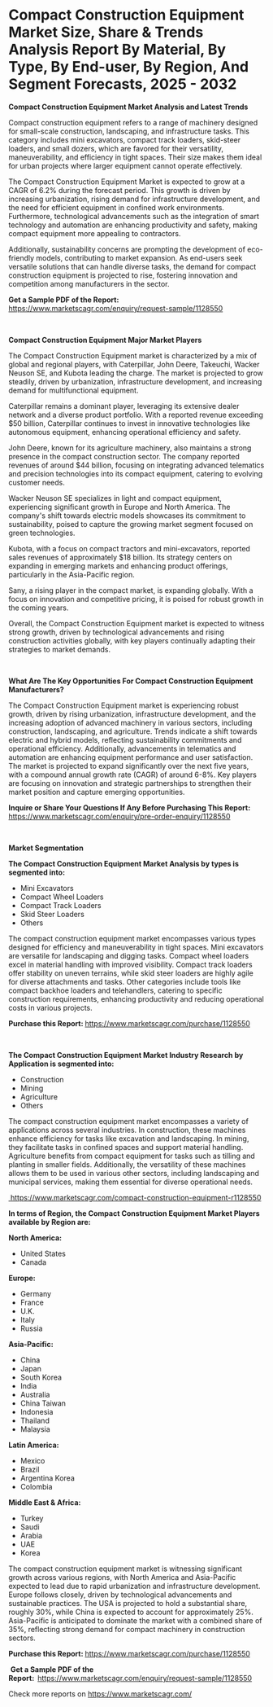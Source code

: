 <p><h1>Compact Construction Equipment Market Size, Share & Trends Analysis Report By Material, By Type, By End-user, By Region, And Segment Forecasts, 2025 - 2032</h1></p><p><strong>Compact Construction Equipment Market Analysis and Latest Trends</strong></p>
<p><p>Compact construction equipment refers to a range of machinery designed for small-scale construction, landscaping, and infrastructure tasks. This category includes mini excavators, compact track loaders, skid-steer loaders, and small dozers, which are favored for their versatility, maneuverability, and efficiency in tight spaces. Their size makes them ideal for urban projects where larger equipment cannot operate effectively.</p><p>The Compact Construction Equipment Market is expected to grow at a CAGR of 6.2% during the forecast period. This growth is driven by increasing urbanization, rising demand for infrastructure development, and the need for efficient equipment in confined work environments. Furthermore, technological advancements such as the integration of smart technology and automation are enhancing productivity and safety, making compact equipment more appealing to contractors. </p><p>Additionally, sustainability concerns are prompting the development of eco-friendly models, contributing to market expansion. As end-users seek versatile solutions that can handle diverse tasks, the demand for compact construction equipment is projected to rise, fostering innovation and competition among manufacturers in the sector.</p></p>
<p><strong>Get a Sample PDF of the Report:&nbsp;</strong> <a href="https://www.marketscagr.com/enquiry/request-sample/1128550?utm_campaign=3440&utm_medium=2&utm_source=Github&utm_content=ia&utm_term=08042025&utm_id=compact-construction-equipment">https://www.marketscagr.com/enquiry/request-sample/1128550</a></p>
<p>&nbsp;</p>
<p><strong>Compact Construction Equipment Major Market Players</strong></p>
<p><p>The Compact Construction Equipment market is characterized by a mix of global and regional players, with Caterpillar, John Deere, Takeuchi, Wacker Neuson SE, and Kubota leading the charge. The market is projected to grow steadily, driven by urbanization, infrastructure development, and increasing demand for multifunctional equipment.</p><p>Caterpillar remains a dominant player, leveraging its extensive dealer network and a diverse product portfolio. With a reported revenue exceeding $50 billion, Caterpillar continues to invest in innovative technologies like autonomous equipment, enhancing operational efficiency and safety.</p><p>John Deere, known for its agriculture machinery, also maintains a strong presence in the compact construction sector. The company reported revenues of around $44 billion, focusing on integrating advanced telematics and precision technologies into its compact equipment, catering to evolving customer needs. </p><p>Wacker Neuson SE specializes in light and compact equipment, experiencing significant growth in Europe and North America. The company's shift towards electric models showcases its commitment to sustainability, poised to capture the growing market segment focused on green technologies.</p><p>Kubota, with a focus on compact tractors and mini-excavators, reported sales revenues of approximately $18 billion. Its strategy centers on expanding in emerging markets and enhancing product offerings, particularly in the Asia-Pacific region.</p><p>Sany, a rising player in the compact market, is expanding globally. With a focus on innovation and competitive pricing, it is poised for robust growth in the coming years.</p><p>Overall, the Compact Construction Equipment market is expected to witness strong growth, driven by technological advancements and rising construction activities globally, with key players continually adapting their strategies to market demands.</p></p>
<p>&nbsp;</p>
<p><strong>What Are The Key Opportunities For Compact Construction Equipment Manufacturers?</strong></p>
<p><p>The Compact Construction Equipment market is experiencing robust growth, driven by rising urbanization, infrastructure development, and the increasing adoption of advanced machinery in various sectors, including construction, landscaping, and agriculture. Trends indicate a shift towards electric and hybrid models, reflecting sustainability commitments and operational efficiency. Additionally, advancements in telematics and automation are enhancing equipment performance and user satisfaction. The market is projected to expand significantly over the next five years, with a compound annual growth rate (CAGR) of around 6-8%. Key players are focusing on innovation and strategic partnerships to strengthen their market position and capture emerging opportunities.</p></p>
<p><strong>Inquire or Share Your Questions If Any Before Purchasing This Report:</strong> <a href="https://www.marketscagr.com/enquiry/pre-order-enquiry/1128550?utm_campaign=3440&utm_medium=2&utm_source=Github&utm_content=ia&utm_term=08042025&utm_id=compact-construction-equipment">https://www.marketscagr.com/enquiry/pre-order-enquiry/1128550</a></p>
<p>&nbsp;</p>
<p><strong>Market Segmentation</strong></p>
<p><strong>The Compact Construction Equipment Market Analysis by types is segmented into:</strong></p>
<p><ul><li>Mini Excavators</li><li>Compact Wheel Loaders</li><li>Compact Track Loaders</li><li>Skid Steer Loaders</li><li>Others</li></ul></p>
<p><p>The compact construction equipment market encompasses various types designed for efficiency and maneuverability in tight spaces. Mini excavators are versatile for landscaping and digging tasks. Compact wheel loaders excel in material handling with improved visibility. Compact track loaders offer stability on uneven terrains, while skid steer loaders are highly agile for diverse attachments and tasks. Other categories include tools like compact backhoe loaders and telehandlers, catering to specific construction requirements, enhancing productivity and reducing operational costs in various projects.</p></p>
<p><strong>Purchase this Report:&nbsp;</strong><a href="https://www.marketscagr.com/purchase/1128550?utm_campaign=3440&utm_medium=2&utm_source=Github&utm_content=ia&utm_term=08042025&utm_id=compact-construction-equipment">https://www.marketscagr.com/purchase/1128550</a></p>
<p>&nbsp;</p>
<p><strong>The Compact Construction Equipment Market Industry Research by Application is segmented into:</strong></p>
<p><ul><li>Construction</li><li>Mining</li><li>Agriculture</li><li>Others</li></ul></p>
<p><p>The compact construction equipment market encompasses a variety of applications across several industries. In construction, these machines enhance efficiency for tasks like excavation and landscaping. In mining, they facilitate tasks in confined spaces and support material handling. Agriculture benefits from compact equipment for tasks such as tilling and planting in smaller fields. Additionally, the versatility of these machines allows them to be used in various other sectors, including landscaping and municipal services, making them essential for diverse operational needs.</p></p>
<p><a href="https://www.marketscagr.com/compact-construction-equipment-r1128550?utm_campaign=3440&utm_medium=2&utm_source=Github&utm_content=ia&utm_term=08042025&utm_id=compact-construction-equipment">&nbsp;https://www.marketscagr.com/compact-construction-equipment-r1128550</a></p>
<p><strong>In terms of Region, the Compact Construction Equipment Market Players available by Region are:</strong></p>
<p>
    <p> <strong> North America: </strong>
        <ul>
            <li>United States</li>
            <li>Canada</li>
        </ul>
        </p> 
    <p> <strong> Europe: </strong>
        <ul>
            <li>Germany</li>
            <li>France</li>
            <li>U.K.</li>
            <li>Italy</li>
            <li>Russia</li>
        </ul>
        </p> 
    <p> <strong> Asia-Pacific: </strong>
        <ul>
            <li>China</li>
            <li>Japan</li>
            <li>South Korea</li>
            <li>India</li>
            <li>Australia</li>
            <li>China Taiwan</li>
            <li>Indonesia</li>
            <li>Thailand</li>
            <li>Malaysia</li>
        </ul>
        </p> 
    <p> <strong> Latin America: </strong>
        <ul>
            <li>Mexico</li>
            <li>Brazil</li>
            <li>Argentina Korea</li>
            <li>Colombia</li>
        </ul>
        </p> 
    <p> <strong> Middle East & Africa: </strong>
        <ul>
            <li>Turkey</li>
            <li>Saudi</li>
            <li>Arabia</li>
            <li>UAE</li>
            <li>Korea</li>
        </ul>
    </p>
    </p>
<p><p>The compact construction equipment market is witnessing significant growth across various regions, with North America and Asia-Pacific expected to lead due to rapid urbanization and infrastructure development. Europe follows closely, driven by technological advancements and sustainable practices. The USA is projected to hold a substantial share, roughly 30%, while China is expected to account for approximately 25%. Asia-Pacific is anticipated to dominate the market with a combined share of 35%, reflecting strong demand for compact machinery in construction sectors.</p></p>
<p><strong>Purchase this Report: </strong><a href="https://www.marketscagr.com/purchase/1128550?utm_campaign=3440&utm_medium=2&utm_source=Github&utm_content=ia&utm_term=08042025&utm_id=compact-construction-equipment">https://www.marketscagr.com/purchase/1128550</a></p>
<p>&nbsp;<strong>Get a Sample PDF of the Report:&nbsp;&nbsp;</strong><a href="https://www.marketscagr.com/enquiry/request-sample/1128550?utm_campaign=3440&utm_medium=2&utm_source=Github&utm_content=ia&utm_term=08042025&utm_id=compact-construction-equipment">https://www.marketscagr.com/enquiry/request-sample/1128550</a></p>
<p><strong></strong></p>
<p>Check more reports on <a href="https://www.marketscagr.com/?utm_campaign=3440&utm_medium=2&utm_source=Github&utm_content=ia&utm_term=08042025&utm_id=compact-construction-equipment">https://www.marketscagr.com/</a></p>